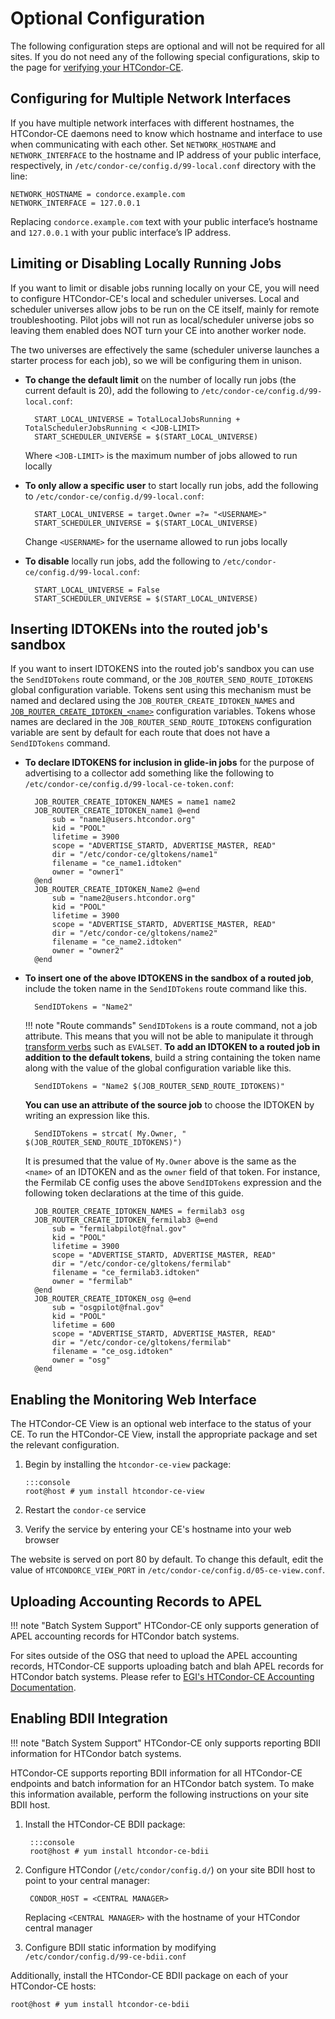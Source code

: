 Optional Configuration
======================

The following configuration steps are optional and will not be required for all sites.
If you do not need any of the following special configurations, skip to
the page for [verifying your HTCondor-CE](../operation.md).

Configuring for Multiple Network Interfaces
-------------------------------------------

If you have multiple network interfaces with different hostnames, the HTCondor-CE daemons need to know which hostname
and interface to use when communicating with each other.
Set `NETWORK_HOSTNAME` and `NETWORK_INTERFACE` to the hostname and IP address of your public interface, respectively, in
`/etc/condor-ce/config.d/99-local.conf` directory with the line:

``` file
NETWORK_HOSTNAME = condorce.example.com
NETWORK_INTERFACE = 127.0.0.1
```

Replacing `condorce.example.com` text with your public interface’s hostname and `127.0.0.1` with your public interface’s
IP address.

Limiting or Disabling Locally Running Jobs
------------------------------------------

If you want to limit or disable jobs running locally on your CE, you will need to configure HTCondor-CE's local and
scheduler universes.
Local and scheduler universes allow jobs to be run on the CE itself, mainly for remote troubleshooting.
Pilot jobs will not run as local/scheduler universe jobs so leaving them enabled does NOT turn your CE into another
worker node.

The two universes are effectively the same (scheduler universe launches a starter process for each job), so we will be
configuring them in unison.

- **To change the default limit** on the number of locally run jobs (the current default is 20), add the following to
  `/etc/condor-ce/config.d/99-local.conf`:

        START_LOCAL_UNIVERSE = TotalLocalJobsRunning + TotalSchedulerJobsRunning < <JOB-LIMIT>
        START_SCHEDULER_UNIVERSE = $(START_LOCAL_UNIVERSE)

    Where `<JOB-LIMIT>` is the maximum number of jobs allowed to run locally

- **To only allow a specific user** to start locally run jobs, add the following to
  `/etc/condor-ce/config.d/99-local.conf`:

        START_LOCAL_UNIVERSE = target.Owner =?= "<USERNAME>"
        START_SCHEDULER_UNIVERSE = $(START_LOCAL_UNIVERSE)

   Change `<USERNAME>` for the username allowed to run jobs locally

- **To disable** locally run jobs, add the following to `/etc/condor-ce/config.d/99-local.conf`:

        START_LOCAL_UNIVERSE = False
        START_SCHEDULER_UNIVERSE = $(START_LOCAL_UNIVERSE)

Inserting IDTOKENs into the routed job's sandbox
------------------------------------------

If you want to insert IDTOKENS into the routed job's sandbox you can use the `SendIDTokens` route command, or
the `JOB_ROUTER_SEND_ROUTE_IDTOKENS` global configuration variable. Tokens
sent using this mechanism must be named and declared using the `JOB_ROUTER_CREATE_IDTOKEN_NAMES`
and [`JOB_ROUTER_CREATE_IDTOKEN_<name>`](https://htcondor.readthedocs.io/en/lts/admin-manual/configuration-macros.html#JOB_ROUTER_CREATE_IDTOKEN_%3CNAME%3E) configuration variables.  Tokens whose names are declared in
the `JOB_ROUTER_SEND_ROUTE_IDTOKENS` configuration variable are sent by default for each route that does
not have a `SendIDTokens` command.

- **To declare IDTOKENS for inclusion in glide-in jobs** for the purpose of advertising to a collector
  add something like the following to `/etc/condor-ce/config.d/99-local-ce-token.conf`:

        JOB_ROUTER_CREATE_IDTOKEN_NAMES = name1 name2
        JOB_ROUTER_CREATE_IDTOKEN_name1 @=end
            sub = "name1@users.htcondor.org"
            kid = "POOL"
            lifetime = 3900
            scope = "ADVERTISE_STARTD, ADVERTISE_MASTER, READ"
            dir = "/etc/condor-ce/gltokens/name1"
            filename = "ce_name1.idtoken"
            owner = "owner1"
        @end
        JOB_ROUTER_CREATE_IDTOKEN_Name2 @=end
            sub = "name2@users.htcondor.org"
            kid = "POOL"
            lifetime = 3900
            scope = "ADVERTISE_STARTD, ADVERTISE_MASTER, READ"
            dir = "/etc/condor-ce/gltokens/name2"
            filename = "ce_name2.idtoken"
            owner = "owner2"
        @end

- **To insert one of the above IDTOKENS in the sandbox of a routed job**, include the token name in the `SendIDTokens` route
   command like this.

        SendIDTokens = "Name2"
    !!! note "Route commands"
        `SendIDTokens` is a route command, not a job attribute.
        This means that you will not be able to manipulate it through
        [transform verbs](writing-job-routes.md#editing-attributes) such as `EVALSET`.
  **To add an IDTOKEN to a routed job in addition to the default tokens**, build a string containing the token name
   along with the value of the global configuration variable like this.

        SendIDTokens = "Name2 $(JOB_ROUTER_SEND_ROUTE_IDTOKENS)"

  **You can use an attribute of the source job** to choose the IDTOKEN by writing an expression like this.

        SendIDTokens = strcat( My.Owner, " $(JOB_ROUTER_SEND_ROUTE_IDTOKENS)")

  It is presumed that the value of `My.Owner` above is the same as the `<name>` of an IDTOKEN and as the `owner` field
  of that token.  For instance, the Fermilab CE config uses the above `SendIDTokens` expression and
  the following token declarations at the time of this guide.

        JOB_ROUTER_CREATE_IDTOKEN_NAMES = fermilab3 osg
        JOB_ROUTER_CREATE_IDTOKEN_fermilab3 @=end
            sub = "fermilabpilot@fnal.gov"
            kid = "POOL"
            lifetime = 3900
            scope = "ADVERTISE_STARTD, ADVERTISE_MASTER, READ"
            dir = "/etc/condor-ce/gltokens/fermilab"
            filename = "ce_fermilab3.idtoken"
            owner = "fermilab"
        @end
        JOB_ROUTER_CREATE_IDTOKEN_osg @=end
            sub = "osgpilot@fnal.gov"
            kid = "POOL"
            lifetime = 600
            scope = "ADVERTISE_STARTD, ADVERTISE_MASTER, READ"
            dir = "/etc/condor-ce/gltokens/fermilab"
            filename = "ce_osg.idtoken"
            owner = "osg"
        @end


Enabling the Monitoring Web Interface
-------------------------------------

The HTCondor-CE View is an optional web interface to the status of your CE.
To run the HTCondor-CE View, install the appropriate package and set the relevant configuration.

1.  Begin by installing the `htcondor-ce-view` package:

        :::console
        root@host # yum install htcondor-ce-view

1.  Restart the `condor-ce` service

1.  Verify the service by entering your CE's hostname into your web browser

The website is served on port 80 by default.
To change this default, edit the value of `HTCONDORCE_VIEW_PORT` in `/etc/condor-ce/config.d/05-ce-view.conf`.

Uploading Accounting Records to APEL
------------------------------------

!!! note "Batch System Support"
    HTCondor-CE only supports generation of APEL accounting records for HTCondor batch systems.

For sites outside of the OSG that need to upload the APEL accounting records, HTCondor-CE supports uploading batch and
blah APEL records for HTCondor batch systems.
Please refer to [EGI's HTCondor-CE Accounting Documentation](https://docs.egi.eu/providers/high-throughput-compute/htcondor-ce-accounting/).

Enabling BDII Integration
-------------------------

!!! note "Batch System Support"
    HTCondor-CE only supports reporting BDII information for HTCondor batch systems.

HTCondor-CE supports reporting BDII information for all HTCondor-CE endpoints and batch information for an HTCondor
batch system.
To make this information available, perform the following instructions on your site BDII host.

1. Install the HTCondor-CE BDII package:

        :::console
        root@host # yum install htcondor-ce-bdii

1. Configure HTCondor (`/etc/condor/config.d/`) on your site BDII host to point to your central manager:

        CONDOR_HOST = <CENTRAL MANAGER>

    Replacing `<CENTRAL MANAGER>` with the hostname of your HTCondor central manager

1. Configure BDII static information by modifying `/etc/condor/config.d/99-ce-bdii.conf`

Additionally, install the HTCondor-CE BDII package on each of your HTCondor-CE hosts:

```
root@host # yum install htcondor-ce-bdii
```
